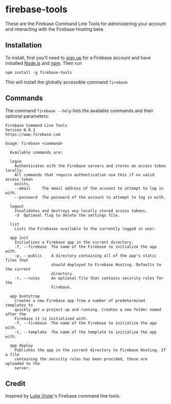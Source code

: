 firebase-tools
============

These are the Firebase Command Line Tools for administering your account and interacting with the Firebase Hosting beta.

## Installation
To install, first you'll need to [sign up](https://www.firebase.com/signup/) for a Firebase account and have installed [Node.js](http://nodejs.org/) and [npm](https://npmjs.org/). Then run
```shell
npm install -g firebase-tools
```
This will install the globally accessible command `firebase`
## Commands
The command `firebase --help` lists the available commands and their optional parameters:

```shell
Firebase Command Line Tools
Version 0.0.1
https://www.firebase.com

Usage: firebase <command>

  Available commands are:

  login
    Authenticates with the Firebase servers and stores an access token locally.
    All commands that require authentication use this if no valid access token
    exists.
    --email     The email address of the account to attempt to log in with.
    --password  The password of the account to attempt to log in with.

  logout
    Invalidates and destroys any locally stored access tokens.
    -d  Optional flag to delete the settings file.

  list
    Lists the Firebases available to the currently logged in user.

  app init
    Initializes a Firebase app in the current directory.
    -f, --firebase  The name of the Firebase to initialize the app with.
    -p, --public    A directory containing all of the app's static files that
                    should deployed to Firebase Hosting. Defaults to the current
                    directory.
    -r, --rules     An optional file that contains security rules for the
                    Firebase.

  app bootstrap
    Creates a new Firebase app from a number of predetermined templates to
    quickly get a project up and running. Creates a new folder named after the
    Firebase it is initialized with.
    -f, --firebase  The name of the Firebase to initialize the app with.
    -t, --template  The name of the template to initialize the app with.

  app deploy
    Publishes the app in the current directory to Firebase Hosting. If a file
    containing the security rules has been provided, these are uploaded to the
    server.
```
## Credit
Inspired by [Luke Vivier](https://github.com/lvivier)'s Firebase command line tools.
